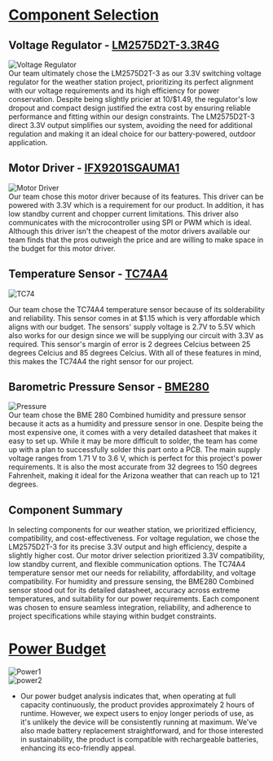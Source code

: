 # [Component Selection](https://docs.google.com/document/d/1LcmL5Pp_lv0PSCJ3DXv-DvtYZl9i9sau2eAefg3Dcjk/edit?usp=sharing)   

## Voltage Regulator - [LM2575D2T-3.3R4G](https://www.digikey.com/en/products/detail/onsemi/LM2575D2T-3.3R4G/5801702?utm_adgroup=&utm_source=google&utm_medium=cpc&utm_campaign=PMax%20Shopping_Product_Medium%20ROAS%20Categories&utm_term=&utm_content=&utm_id=go_cmp-20223376311_adg-_ad-__dev-c_ext-_prd-5801702_sig-CjwKCAiAibeuBhAAEiwAiXBoJHnZP0vQYhg2BseQ3jPSFarn2P5zuhtLkV188zWd8XpeyW5NurhlyRoC53MQAvD_BwE&gad_source=1&gclid=CjwKCAiAibeuBhAAEiwAiXBoJHnZP0vQYhg2BseQ3jPSFarn2P5zuhtLkV188zWd8XpeyW5NurhlyRoC53MQAvD_BwE)  
![Voltage Regulator](https://github.com/Team-310/Team-310.github.io/assets/157059404/b8292bf4-7cca-41b0-9c0f-20a72e7351fd)  
Our team ultimately chose the LM2575D2T-3 as our 3.3V switching voltage regulator for the weather station project, prioritizing its perfect alignment with our voltage requirements and its high efficiency for power conservation. Despite being slightly pricier at 10/$1.49, the regulator's low dropout and compact design justified the extra cost by ensuring reliable performance and fitting within our design constraints. The LM2575D2T-3 direct 3.3V output simplifies our system, avoiding the need for additional regulation and making it an ideal choice for our battery-powered, outdoor application.  

## Motor Driver - [IFX9201SGAUMA1](https://www.digikey.com/en/products/detail/infineon-technologies/IFX9201SGAUMA1/5415542)  
![Motor Driver](https://github.com/Team-310/Team-310.github.io/assets/157059404/cb1a1a7b-cff0-4249-b2a7-967dc4a40287)  
Our team chose this motor driver because of its features. This driver can be powered with 3.3V which is a requirement for our product. In addition, it has low standby current and chopper current limitations. This driver also communicates with the microcontroller using SPI or PWM which is ideal. Although this driver isn't the cheapest of the motor drivers available our team finds that the pros outweigh the price and are willing to make space in the budget for this motor driver.

## Temperature Sensor - [TC74A4](https://www.digikey.com/en/products/detail/microchip-technology/TC74A4-3-3VCTTR/443268)  
![TC74](https://github.com/Team-310/Team-310.github.io/assets/157059404/12b20c2e-b266-4cdb-aebd-e14246c67a48)
  
Our team chose the TC74A4 temperature sensor because of its solderability and reliability. This sensor comes in at $1.15 which is very affordable which aligns with our budget. The sensors' supply voltage is 2.7V to 5.5V which also works for our design since we will be supplying our circuit with 3.3V as required. This sensor's margin of error is 2 degrees Celcius between 25 degrees Celcius and 85 degrees Celcius. With all of these features in mind, this makes the TC74A4 the right sensor for our project.

## Barometric Pressure Sensor - [BME280](https://www.digikey.com/en/products/detail/bosch-sensortec/BME280/6136306)  
![Pressure](https://github.com/Team-310/Team-310.github.io/assets/157059404/97e0b5b0-e32a-4cbd-b10e-c8bf5a444dda)  
Our team chose the BME 280 Combined humidity and pressure sensor because it acts as a humidity and pressure sensor in one. Despite being the most expensive one, it comes with a very detailed datasheet that makes it easy to set up. While it may be more difficult to solder, the team has come up with a plan to successfully solder this part onto a PCB. The main supply voltage ranges from 1.71 V to 3.6 V, which is perfect for this project's power  requirements. It is also the most accurate from 32 degrees to 150 degrees Fahrenheit, making it ideal for the Arizona weather that can reach up to 121 degrees.

## Component Summary  
In selecting components for our weather station, we prioritized efficiency, compatibility, and cost-effectiveness. For voltage regulation, we chose the LM2575D2T-3 for its precise 3.3V output and high efficiency, despite a slightly higher cost. Our motor driver selection prioritized 3.3V compatibility, low standby current, and flexible communication options. The TC74A4 temperature sensor met our needs for reliability, affordability, and voltage compatibility. For humidity and pressure sensing, the BME280 Combined sensor stood out for its detailed datasheet, accuracy across extreme temperatures, and suitability for our power requirements. Each component was chosen to ensure seamless integration, reliability, and adherence to project specifications while staying within budget constraints.

# [Power Budget](https://docs.google.com/spreadsheets/d/1HANT8wJLup0bfyjqzk9ScGWXk3m4afTw/edit?usp=sharing&ouid=106828450620415480012&rtpof=true&sd=true)
![Power1](https://github.com/Team-310/Team-310.github.io/assets/157059404/7d63aacc-fb1e-4310-afa7-3526461bc2ff)  
![power2](https://github.com/Team-310/Team-310.github.io/assets/157059404/4c7aca6b-efc3-4f52-a489-4dd7ae599e5a)

- Our power budget analysis indicates that, when operating at full capacity continuously, the product provides approximately 2 hours of runtime. However, we expect users to enjoy longer periods of use, as it's unlikely the device will be consistently running at maximum. We've also made battery replacement straightforward, and for those interested in sustainability, the product is compatible with rechargeable batteries, enhancing its eco-friendly appeal.
